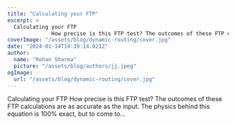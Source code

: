 ```yaml
---
title: "Calculating your FTP"
excerpt: >
  Calculating your FTP
              How precise is this FTP test? The outcomes of these FTP calculations are as accurate as the input. The physics behind this equation is 100% exact, but to come to...
coverImage: "/assets/blog/dynamic-routing/cover.jpg"
date: "2024-01-14T14:39:14.021Z"
author:
  name: "Rohan Sharma"
  picture: "/assets/blog/authors/jj.jpeg"
ogImage:
  url: "/assets/blog/dynamic-routing/cover.jpg"
---
```


Calculating your FTP
            How precise is this FTP test? The outcomes of these FTP calculations are as accurate as the input. The physics behind this equation is 100% exact, but to come to...
